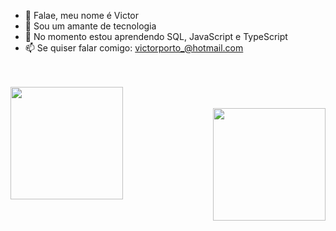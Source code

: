 - 👋 Falae, meu nome é Victor
- 👀 Sou um amante de tecnologia
- 🌱 No momento estou aprendendo SQL, JavaScript e TypeScript
- 📫 Se quiser falar comigo: victorporto_@hotmail.com


<br>
<br>
<div align="center">
  <a href="https://github.com/VORP2830">
  <img align ="left" height="180em" src="https://github-readme-stats.vercel.app/api?username=VORP2830&show_icons=true&theme=dracula&include_all_commits=true&count_private=true"/>
  <br><br/>
  <img align="right"height="180em" src="https://github-readme-stats.vercel.app/api/top-langs/?username=VORP2830&layout=compact&langs_count=7&theme=dracula"/>
</div>

